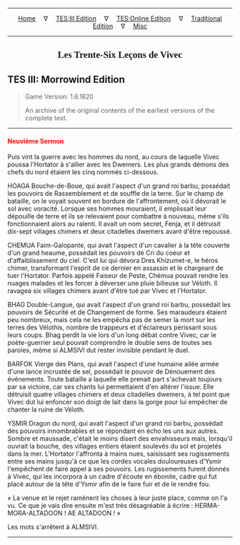 
---

<!-- Jekyll Page Links -->

<center>
<a href="../../../../index.html">Home</a>
&emsp;&nabla;&emsp;
<a href="../../../index-tes3.html">TES:III Edition</a>
&emsp;&nabla;&emsp;
<a href="../../../index-teso.html">TES:Online Edition</a>
&emsp;&nabla;&emsp;
<a href="../../../index-traditional.html">Traditional Edition</a>
&emsp;&nabla;&emsp;
<a href="../../../index-misc.html">Misc</a>
</center>

<!-- Markdown Body Below: -->

---

<center>
<h2><span style="font-family:Georgia">Les Trente-Six Leçons de Vivec</span></h2>
</center>

## TES III: Morrowind Edition

> Game Version: 1.6.1820
>
> An archive of the original contents of the earliest versions of the complete text.

---

#### <span style="color:red">Neuvième Sermon</span>

Puis vint la guerre avec les hommes du nord, au cours de laquelle Vivec poussa l'Hortator à s'allier avec les Dwemers. Les plus grands démons des chefs du nord étaient les cinq nommés ci-dessous.

HOAGA Bouche-de-Boue, qui avait l'aspect d'un grand roi barbu, possédait les pouvoirs de Rassemblement et de souffle de la terre. Sur le champ de bataille, on le voyait souvent en bordure de l'affrontement, où il dévorait le sol avec voracité. Lorsque ses hommes mouraient, il emplissait leur dépouille de terre et ils se relevaient pour combattre à nouveau, même s'ils fonctionnaient alors au ralenti. Il avait un nom secret, Fenja, et il détruisit dix-sept villages chimers et deux citadelles dwemers avant d'être repoussé.

CHEMUA Faim-Galopante, qui avait l'aspect d'un cavalier à la tête couverte d'un grand heaume, possédait les pouvoirs de Cri du coeur et d'affaiblissement du ciel. C'est lui qui dévora Dres Khizumet-e, le héros chimer, transformant l'esprit de ce dernier en assassin et le chargeant de tuer l'Hortator. Parfois appelé Faiseur de Peste, Chémua pouvait rendre les nuages malades et les forcer à déverser une pluie bilieuse sur Véloth. Il ravagea six villages chimers avant d'être tué par Vivec et l'Hortator.

BHAG Double-Langue, qui avait l'aspect d'un grand roi barbu, possédait les pouvoirs de Sécurité et de Changement de forme. Ses maraudeurs étaient peu nombreux, mais cela ne les empêcha pas de semer la mort sur les terres des Vélothis, nombre de trappeurs et d'éclaireurs périssant sous leurs coups. Bhag perdit la vie lors d'un long débat contre Vivec, car le poète-guerrier seul pouvait comprendre le double sens de toutes ses paroles, même si ALMSIVI dut rester invisible pendant le duel.

BARFOK Vierge des Plans, qui avait l'aspect d'une humaine ailée armée d'une lance incrustée de sel, possédait le pouvoir de Dénouement des événements. Toute bataille a laquelle elle prenait part s'achevait toujours par sa victoire, car ses chants lui permettaient d'en altérer l'issue. Elle détruisit quatre villages chimers et deux citadelles dwemers, à tel point que Vivec dut lui enfoncer son doigt de lait dans la gorge pour lui empêcher de chanter la ruine de Véloth.

YSMIR Dragon du nord, qui avait l'aspect d'un grand roi barbu, possédait des pouvoirs innombrables et se répondant en écho les uns aux autres. Sombre et maussade, c'était le moins disert des envahisseurs mais, lorsqu'il ouvrait la bouche, des villages entiers étaient soulevés du sol et projetés dans la mer. L'Hortator l'affronta à mains nues, saisissant ses rugissements entre ses mains jusqu'à ce que les cordes vocales douloureuses d'Ysmir l'empêchent de faire appel à ses pouvoirs. Les rugissements furent donnés à Vivec, qui les incorpora à un cadre d'écoute en ébonite, cadre qui fut placé autour de la tête d'Ysmir afin de le faire fuir et de le rendre fou.

« La venue et le rejet ramènent les choses à leur juste place, comme on l'a vu. Ce que je vais dire ensuite m'est très désagréable à écrire : HERMA-MORA-ALTADOON ! AE ALTADOON ! »

Les mots s'arrêtent à ALMSIVI.

---
